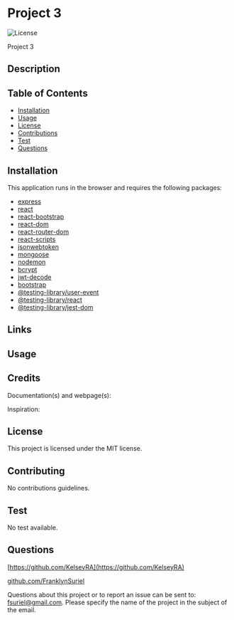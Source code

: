 # Project 3

![License](https://img.shields.io/badge/license-MIT-green)

Project 3

## Description



## Table of Contents

  - [Installation](#Installation)
  - [Usage](#Usage)
  - [License](#License)
  - [Contributions](#Contributions)
  - [Test](#Test)
  - [Questions](#Questions)

## Installation

This application runs in the browser and requires the following packages:
- [express](https://www.npmjs.com/package/express)
- [react](https://www.npmjs.com/package/react)
- [react-bootstrap](https://www.npmjs.com/package/react-bootstrap)
- [react-dom](https://www.npmjs.com/package/react-dom)
- [react-router-dom](https://www.npmjs.com/package/react-router-dom)
- [react-scripts](https://www.npmjs.com/package/react-scripts)
- [jsonwebtoken](https://www.npmjs.com/package/jsonwebtoken)
- [mongoose](https://www.npmjs.com/package/mongoose)
- [nodemon](https://www.npmjs.com/package/nodemon)
- [bcrypt](https://www.npmjs.com/package/bcrypt)
- [jwt-decode](https://www.npmjs.com/package/jwt-decode)
- [bootstrap](https://www.npmjs.com/package/bootstrap)
- [@testing-library/user-event](https://www.npmjs.com/package/@testing-library/user-event)
- [@testing-library/react](https://www.npmjs.com/package/@testing-library/react)
- [@testing-library/jest-dom](https://www.npmjs.com/package/@testing-library/jest-dom)


## Links



## Usage



## Credits

Documentation(s) and webpage(s):



Inspiration:



## License

This project is licensed under the MIT license.

## Contributing

No contributions guidelines.

## Test

No test available.

## Questions

[https://github.com/KelseyRA](https://github.com/KelseyRA)
<!-- [github.com/](https://github.com/) -->
[github.com/FranklynSuriel](https://github.com/FranklynSuriel)

Questions about this project or to report an issue can be sent to:
fsuriel@gmail.com. Please specify the name of the project in the subject of the email.
